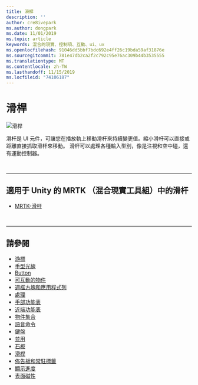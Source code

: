 ```yaml
---
title: 滑桿
description: ''
author: cre8ivepark
ms.author: dongpark
ms.date: 11/01/2019
ms.topic: article
keywords: 混合的現實、控制項、互動、ui、ux
ms.openlocfilehash: 91046dd5bbf7bdc692e4ff26c19bda59af31876e
ms.sourcegitcommit: 781e47db2ca2f2c792c95e76ac309b44b3535555
ms.translationtype: MT
ms.contentlocale: zh-TW
ms.lasthandoff: 11/15/2019
ms.locfileid: "74106187"
---
```

# <a name="slider"></a>滑桿

![滑桿](images/UX/UX_Hero_Slider.jpg)

滑杆是 UI 元件，可讓您在播放軌上移動滑杆來持續變更值。縮小滑杆可以直接或距離直接抓取滑杆來移動。 滑杆可以處理各種輸入型別，像是注視和空中碰，還有運動控制器。

<br>

---

## <a name="slider-in-mrtkmixed-reality-toolkit-for-unity"></a>適用于 Unity 的 MRTK （混合現實工具組）中的滑杆

* [MRTK-滑杆](https://microsoft.github.io/MixedRealityToolkit-Unity/Documentation/README_Sliders.html)

<br>

---

## <a name="see-also"></a>請參閱

* [游標](cursors.md)
* [手型光線](point-and-commit.md)
* [Button](button.md)
* [可互動的物件](interactable-object.md)
* [週框方塊和應用程式列](app-bar-and-bounding-box.md)
* [處理](direct-manipulation.md)
* [手部功能表](hand-menu.md)
* [近端功能表](near-menu.md)
* [物件集合](object-collection.md)
* [語音命令](voice-input.md)
* [鍵盤](keyboard.md)
* [並用](tooltip.md)
* [石板](slate.md)
* [滑桿](slider.md)
* [佈告板和常駐標籤](billboarding-and-tag-along.md)
* [顯示進度](progress.md)
* [表面磁性](surface-magnetism.md)
